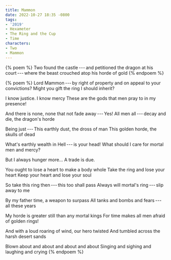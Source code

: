 ```yaml
---
title: Mammon
date: 2022-10-27 18:35 -0800
tags:
- '2019'
- Hexameter
- The Ring and the Cup
- Time
characters:
- Two
- Mammon
---
```

{% poem %}
Two found the castle&thinsp;---&thinsp;and petitioned the dragon at
his court&thinsp;---&thinsp;where the beast crouched atop his horde of gold 
{% endpoem %}

{% poem %}
Lord Mammon&thinsp;---&thinsp;by right of property and on appeal to your convictions?
Might you gift the ring I should inherit?

I know justice. I know mercy
These are the gods that men pray to in my presence!

And there is none, none that not fade away&thinsp;---&thinsp;Yes!
All men all&thinsp;---&thinsp;decay and die, the dragon's horde

Being just&thinsp;---&thinsp;This earthly dust, the dross of man
This golden horde, the skulls of dead

What's earthly wealth in Hell&thinsp;---&thinsp;is your head!
What should I care for mortal men and mercy?

But I always hunger more… A trade is due.

You ought to lose a heart to make a body whole
Take the ring and lose your heart
Keep your heart and lose your soul

So take this ring then&thinsp;---&thinsp;this too shall pass
Always will mortal's ring&thinsp;---&thinsp;slip away to me

By my father time, a weapon to surpass
All tanks and bombs and fears&thinsp;---&thinsp;all these years

My horde is greater still than any mortal kings
For time makes all men afraid of golden rings!

And with a loud roaring of wind, our hero twisted
And tumbled across the harsh desert sands

Blown about and about and about and about
Singing and sighing and laughing and crying
{% endpoem %}
